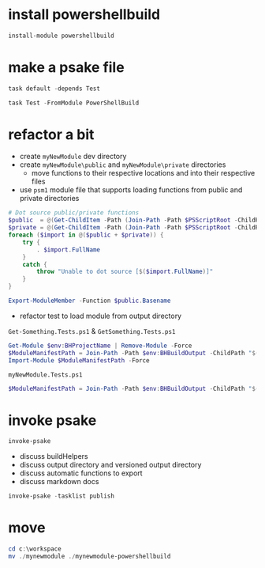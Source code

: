 # install powershellbuild

```powershell
install-module powershellbuild
```

# make a psake file

```powershell
task default -depends Test

task Test -FromModule PowerShellBuild
```

# refactor a bit

- create `myNewModule` dev directory
- create `myNewModule\public` and `myNewModule\private` directories
  - move functions to their respective locations and into their respective files
- use `psm1` module file that supports loading functions from public and private directories

```powershell
# Dot source public/private functions
$public  = @(Get-ChildItem -Path (Join-Path -Path $PSScriptRoot -ChildPath 'Public/*.ps1')  -Recurse -ErrorAction Stop)
$private = @(Get-ChildItem -Path (Join-Path -Path $PSScriptRoot -ChildPath 'Private/*.ps1') -Recurse -ErrorAction Stop)
foreach ($import in @($public + $private)) {
    try {
        . $import.FullName
    }
    catch {
        throw "Unable to dot source [$($import.FullName)]"
    }
}

Export-ModuleMember -Function $public.Basename
```

- refactor test to load module from output directory

`Get-Something.Tests.ps1` & `GetSomething.Tests.ps1`

```powershell
Get-Module $env:BHProjectName | Remove-Module -Force
$ModuleManifestPath = Join-Path -Path $env:BHBuildOutput -ChildPath "$($env:BHProjectName).psd1"
Import-Module $ModuleManifestPath -Force
```

`myNewModule.Tests.ps1`

```powershell
$ModuleManifestPath = Join-Path -Path $env:BHBuildOutput -ChildPath "$($env:BHProjectName).psd1"
```

# invoke psake

```powershell
invoke-psake
```

- discuss buildHelpers
- discuss output directory and versioned output directory
- discuss automatic functions to export
- discuss markdown docs

```powershell
invoke-psake -tasklist publish
```

# move

```powershell
cd c:\workspace
mv ./mynewmodule ./mynewmodule-powershellbuild
```

